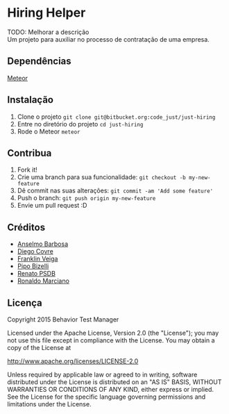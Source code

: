 # Hiring Helper
TODO: Melhorar a descrição  
Um projeto para auxiliar no processo de contratação de uma empresa.

## Dependências
[Meteor][f36ad180]

  [f36ad180]: https://www.meteor.com/install "Instalação do Meteor"

## Instalação
1. Clone o projeto `git clone git@bitbucket.org:code_just/just-hiring`
2. Entre no diretório do projeto `cd just-hiring`
3. Rode o Meteor `meteor`

## Contribua
1. Fork it!
2. Crie uma branch para sua funcionalidade: `git checkout -b my-new-feature`
3. Dê commit nas suas alterações: `git commit -am 'Add some feature'`
4. Push o branch: `git push origin my-new-feature`
5. Envie um pull request :D

## Créditos
* [Anselmo Barbosa](https://bitbucket.org/anselmojb/)
* [Diego Covre](https://bitbucket.org/dcovre/)
* [Franklin Veiga](https://bitbucket.org/Franklin_Oliveira/)
* [Pipo Bizelli](https://bitbucket.org/pipojust/)
* [Renato PSDB](https://bitbucket.org/ReeSilva_Just/)
* [Ronaldo Marciano](https://bitbucket.org/ronaldomarciano/)

## Licença
Copyright 2015 Behavior Test Manager

Licensed under the Apache License, Version 2.0 (the "License"); you may not use this file except in compliance with the License. You may obtain a copy of the License at

http://www.apache.org/licenses/LICENSE-2.0

Unless required by applicable law or agreed to in writing, software distributed under the License is distributed on an "AS IS" BASIS, WITHOUT WARRANTIES OR CONDITIONS OF ANY KIND, either express or implied. See the License for the specific language governing permissions and limitations under the License.

